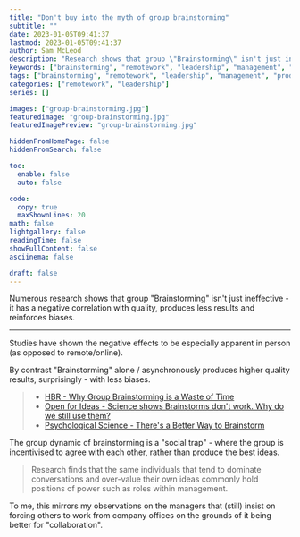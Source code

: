 ```yaml
---
title: "Don't buy into the myth of group brainstorming"
subtitle: ""
date: 2023-01-05T09:41:37
lastmod: 2023-01-05T09:41:37
author: Sam McLeod
description: "Research shows that group \"Brainstorming\" isn't just ineffective - it has a negative correlation with quality, produces less results and reinforces biases."
keywords: ["brainstorming", "remotework", "leadership", "management", "productivity", "remote work"]
tags: ["brainstorming", "remotework", "leadership", "management", "productivity", "remote work"]
categories: ["remotework", "leadership"]
series: []

images: ["group-brainstorming.jpg"]
featuredimage: "group-brainstorming.jpg"
featuredImagePreview: "group-brainstorming.jpg"

hiddenFromHomePage: false
hiddenFromSearch: false

toc:
  enable: false
  auto: false

code:
  copy: true
  maxShownLines: 20
math: false
lightgallery: false
readingTime: false
showFullContent: false
asciinema: false

draft: false
---
```


Numerous research shows that group "Brainstorming" isn't just ineffective - it has a negative correlation with quality, produces less results and reinforces biases.

---

Studies have shown the negative effects to be especially apparent in person (as opposed to remote/online).

By contrast "Brainstorming" alone / asynchronously produces higher quality results, surprisingly - with less biases.

> - [HBR - Why Group Brainstorming is a Waste of Time](https://hbr.org/2015/03/why-group-brainstorming-is-a-waste-of-time)
> - [Open for Ideas - Science shows Brainstorms don't work. Why do we still use them?](http://openforideas.org/blog/2016/11/23/science-shows-brainstorms-dont-work-why-do-we-still-use-them/)
> - [Psychological Science - There's a Better Way to Brainstorm](https://www.psychologicalscience.org/news/minds-business/theres-a-better-way-to-brainstorm.html)

The group dynamic of brainstorming is a "social trap" - where the group is incentivised to agree with each other, rather than produce the best ideas.

> Research finds that the same individuals that tend to dominate conversations and over-value their own ideas commonly hold positions of power such as roles within management.

To me, this mirrors my observations on the managers that (still) insist on forcing others to work from company offices on the grounds of it being better for "collaboration".
